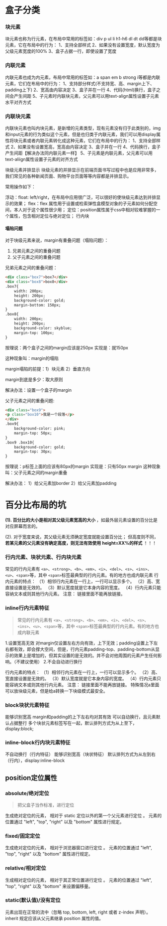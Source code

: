 # 盒子分类

### 块元素

块元素也称为行元素，在布局中常用的标签如：div p ul li h1-h6 dl dt dd等都是块元素，它在布局中的行为：
1、支持全部样式
2、如果没有设置宽度，默认宽度为父级元素宽度的100%
3、盒子占据一行，即使设置了宽度

### 内联元素

内联元素也成为内元素，布局中常用的标签如：a span em b strong i等都是内联元素，它们在布局中的行为：
1、支持部分样式(不支持宽、高、margin上下、padding上下)
2、宽高由内容决定
3、盒子并在一行
4、代码(html)换行，盒子之间会产生间距
5、子元素时内联块元素，父元素可以用text-align属性设置子元素水平对齐方式

### 内联块元素

内联块元素也叫内块元素，是新增的元素类型，现有元素没有归于此类别的，img和input元素的行为类似这个元素，但是也归类于内联元素，我们可以用display属性将块元素或者内联元素转化成这种元素，它们在布局中的行为：
1、支持全部样式
2、如果没有设置宽高，宽高由内容决定
3、盒子并在一行
4、代码换行，盒子产生间距【解决办法同内联元素一样】
5、子元素是内联元素，父元素可以用text-aliign属性设置子元素的对齐方式

块级元素并排显示
块级元素的并排显示在前端页面书写过程中也是应用非常多，我们常见的各种新闻页面、购物平台页面等等内容都是并排显示。

常用操作如下：

浮动：float: left/right，在布局中应用很广泛，可以很好的使块级元素达到并排显示的效果；
flex：flex 属性用于设置或检索弹性盒模型对象的子元素如何分配空间，本人对于这个属性很少用；
定位：position属性属于css中相对较难掌握的一个属性，包含相对定位与绝对定位；
行内块

#### 塌陷问题

对于块级元素来说，margin有重叠问题（塌陷问题）：

1. 兄弟元素之间的重叠问题
2. 父子元素之间的重叠问题

兄弟元素之间的重叠问题：

```html
<div class="box7">box7</div>
<div class="box8">box8</div>
.box7{ 
    width: 200px;
    height: 200px;
    background-color: gold; 
    margin-bottom: 150px;
}
.box8{ 
    width: 200px;
    height: 200px;
    background-color: skyblue; 
    margin-top: 100px;
}
```

按理说：两个盒子之间的margin应该是250px
实现是：就150px

这种现象叫：margin的塌陷

margin塌陷的前提：1）块元素  2）垂直方向

margin到底是多少：取大原则

解决办法：设置一个盒子的margin

父子元素之间的重叠问题:

```html
<div class="box9">
<p class="box10">我是一个段落</p>
</div>  
.box9{ 
    background-color: pink;
    margin-top: 50px;
}
.box9 .box10{
    background-color: gold;
    margin-top: 30px;
}
```

按理说：p标签上面的应该有80px的margin
实现是：只有50px margin
这种现象叫：父子元素之间的margin重叠

解决办法：
    1）给父元素加border
    2）给父元素加padding

# 百分比布局的坑

 **(1). 百分比的大小是相对其父级元素宽高的大小** ，如最外层元素设置的百分比是对应屏幕而言的。

(2). 对于宽度来说，其父级元素无须确定宽度就能设置百分比；    但高度则不同，**若某元素的父元素没有确定高度，则无法有效使用** **height=XX%的样式** ！！！

### 行内元素、块状元素、行内块元素


常见的行内元素有
`<a>`、`<strong>`、`<b>`、`<em>`、`<i>`、`<del>`、`<s>`、`<ins>`、`<u>`、`<span>`等，其中 `<span>`标签最典型的行内元素。有的地方也成内联元素
行内元素的特点：
（1）相邻行内元素在一行上，一行可以显示多个。
（2）高、宽直接设置是无效的。
（3）默认宽度就是它本身内容的宽度。
（4）行内元素只能容纳文本或则其他行内元素。
注意：
链接里面不能再放链接。



### inline行内元素特征


> 常见的行内元素有
> `<a>`、`<strong>`、`<b>`、`<em>`、`<i>`、`<del>`、`<s>`、`<ins>`、`<u>`、`<span>`等，其中 `<span>`标签最典型的行内元素。有的地方也成内联元素

1.设置宽高无效
对margin仅设置左右方向有效，上下无效；padding设置上下左右都有效，即会撑大空间，但是，行内元素padding-top、padding-bottom从显示的效果上是增加的，但其实设置的是无效的。并不会对他周围的元素产生任何影响。（不建议使用）
2.不会自动进行换行


行内元素的特点：
（1）相邻行内元素在一行上，一行可以显示多个。
（2）高、宽直接设置是无效的。
（3）默认宽度就是它本身内容的宽度。
（4）行内元素只能容纳文本或则其他行内元素。
注意：
链接里面不能再放链接。
特殊情况a里面可以放块级元素，但是给a转换一下块级模式最安全。


### block块状元素特征

能够识别宽高
margin和padding的上下左右均对其有效
可以自动换行，且元素默认占据整行
多个块状元素标签写在一起，默认排列方式为从上至下，display:block;

### inline-block行内块元素特征

不自动换行（行内特征）
能够识别宽高（块状特征）
默认排列方式为从左到右（行内），display:inline-block





## position定位属性

### absolute/绝对定位

> 把父盒子当作标准，进行定位

生成绝对定位的元素， 相对于 static 定位以外的第一个父元素进行定位 。
元素的位置通过 "left", "top", "right" 以及 "bottom" 属性进行规定。

### fixed/固定定位

生成绝对定位的元素， 相对于浏览器窗口进行定位 。
元素的位置通过 "left", "top", "right" 以及 "bottom" 属性进行规定。

### relative/相对定位

生成相对定位的元素， 相对于其正常位置进行定位 。
元素的位置通过 "left", "top", "right" 以及 "bottom" 来设置偏移量。

### static(默认值)/没有定位

元素出现在正常的流中（忽略 top, bottom, left, right 或者 z-index 声明）。
inherit 规定应该从父元素继承 position 属性的值。

